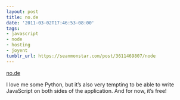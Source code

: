 ```yaml
---
layout: post
title: no.de
date: '2011-03-02T17:46:53-08:00'
tags:
- javascript
- node
- hosting
- joyent
tumblr_url: https://seanmonstar.com/post/3611469807/node
---
```

[no.de](https://no.de/)  

I love me some Python, but it’s also very tempting to be able to write JavaScript on both sides of the application. And for now, it’s free!


